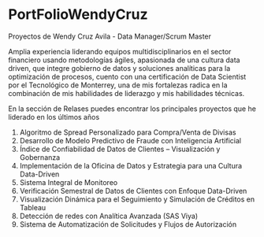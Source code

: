 # PortFolioWendyCruz
Proyectos de Wendy Cruz Avila - Data Manager/Scrum Master

Amplia experiencia liderando equipos multidisciplinarios en el sector financiero usando metodologías ágiles, apasionada de una cultura data driven, que integre gobierno de datos y soluciones analíticas para la optimización de procesos, cuento con una certificación de Data Scientist por el Tecnológico de Monterrey, una de mis fortalezas radica en la combinación de mis habilidades de liderazgo y mis habilidades técnicas.

En la sección de Relases puedes encontrar los principales proyectos que he liderado en los últimos años

1. Algoritmo de Spread Personalizado para Compra/Venta de Divisas
2. Desarrollo de Modelo Predictivo de Fraude con Inteligencia Artificial
3. Índice de Confiabilidad de Datos de Clientes – Visualización y Gobernanza
4. Implementación de la Oficina de Datos y Estrategia para una Cultura Data-Driven
5. Sistema Integral de Monitoreo
6. Verificación Semestral de Datos de Clientes con Enfoque Data-Driven
7. Visualización Dinámica para el Seguimiento y Simulación de Créditos en Tableau
8. Detección de redes con Analítica Avanzada (SAS Viya)
9. Sistema de Automatización de Solicitudes y Flujos de Autorización

    
   
